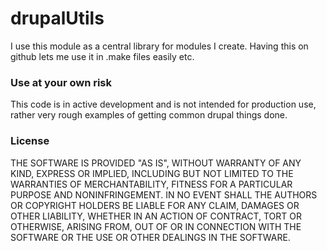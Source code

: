 drupalUtils
=============

I use this module as a central library for modules I create. Having this on github lets me use it in .make files 
easily etc.


### Use at your own risk
This code is in active development and is not intended for production use, rather very rough examples of getting 
common drupal things done.


### License
THE SOFTWARE IS PROVIDED "AS IS", WITHOUT WARRANTY OF ANY KIND,
EXPRESS OR IMPLIED, INCLUDING BUT NOT LIMITED TO THE WARRANTIES
OF MERCHANTABILITY, FITNESS FOR A PARTICULAR PURPOSE AND
NONINFRINGEMENT. IN NO EVENT SHALL THE AUTHORS OR COPYRIGHT
HOLDERS BE LIABLE FOR ANY CLAIM, DAMAGES OR OTHER LIABILITY,
WHETHER IN AN ACTION OF CONTRACT, TORT OR OTHERWISE, ARISING
FROM, OUT OF OR IN CONNECTION WITH THE SOFTWARE OR THE USE OR
OTHER DEALINGS IN THE SOFTWARE.